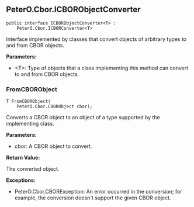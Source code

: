## PeterO.Cbor.ICBORObjectConverter<T>

    public interface ICBORObjectConverter<T> :
        PeterO.Cbor.ICBORConverter<T>

Interface implemented by classes that convert objects of arbitrary types to and from CBOR objects.

<b>Parameters:</b>

 * &lt;T&gt;: Type of objects that a class implementing this method can convert to and from CBOR objects.

### FromCBORObject

    T FromCBORObject(
        PeterO.Cbor.CBORObject cbor);

Converts a CBOR object to an object of a type supported by the implementing class.

<b>Parameters:</b>

 * <i>cbor</i>: A CBOR object to convert.

<b>Return Value:</b>

The converted object.

<b>Exceptions:</b>

 * PeterO.Cbor.CBORException:
An error occurred in the conversion; for example, the conversion doesn't support the given CBOR object.
